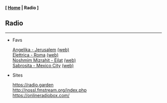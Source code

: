 <link href="../style.css" rel="stylesheet"></link>

**[ [Home](../index.html) | Radio ]**

## Radio

---

* Favs

    [Angelika - Jerusalem](https://live.ecast.co.il:8024/stream) [(web)](https://radioangelika.com/)  
    [Elettrica - Roma](https://nr8.newradio.it/proxy/apselett?mp=/stream) [(web)](https://www.radioelettrica.it/)  
    [Noshmim Mizrahit - Eilat](https://mzr.mediacast.co.il/mzradio) [(web)](https://mizrahit.fm/)  
    [Sabrosita - Mexico City](https://18163.live.streamtheworld.com/XEPHAMAAC.aac) [(web)](https://sabrositadigital.mx/portfolio/talento/)  

* Sites

    https://radio.garden  
    http://nossl.fmstream.org/index.php  
    https://onlineradiobox.com/  

<br/>

